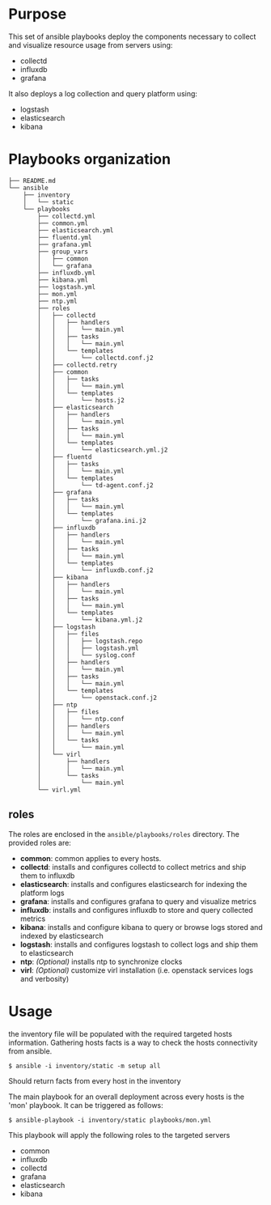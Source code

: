 # Purpose
This set of ansible playbooks deploy the components necessary to collect and visualize resource usage from servers using:
* collectd
* influxdb
* grafana

It also deploys a log collection and query platform using:
* logstash
* elasticsearch
* kibana

# Playbooks organization
```
├── README.md
└── ansible
    ├── inventory
    │   └── static
    └── playbooks
        ├── collectd.yml
        ├── common.yml
        ├── elasticsearch.yml
        ├── fluentd.yml
        ├── grafana.yml
        ├── group_vars
        │   ├── common
        │   └── grafana
        ├── influxdb.yml
        ├── kibana.yml
        ├── logstash.yml
        ├── mon.yml
        ├── ntp.yml
        ├── roles
        │   ├── collectd
        │   │   ├── handlers
        │   │   │   └── main.yml
        │   │   ├── tasks
        │   │   │   └── main.yml
        │   │   └── templates
        │   │       └── collectd.conf.j2
        │   ├── collectd.retry
        │   ├── common
        │   │   ├── tasks
        │   │   │   └── main.yml
        │   │   └── templates
        │   │       └── hosts.j2
        │   ├── elasticsearch
        │   │   ├── handlers
        │   │   │   └── main.yml
        │   │   ├── tasks
        │   │   │   └── main.yml
        │   │   └── templates
        │   │       └── elasticsearch.yml.j2
        │   ├── fluentd
        │   │   ├── tasks
        │   │   │   └── main.yml
        │   │   └── templates
        │   │       └── td-agent.conf.j2
        │   ├── grafana
        │   │   ├── tasks
        │   │   │   └── main.yml
        │   │   └── templates
        │   │       └── grafana.ini.j2
        │   ├── influxdb
        │   │   ├── handlers
        │   │   │   └── main.yml
        │   │   ├── tasks
        │   │   │   └── main.yml
        │   │   └── templates
        │   │       └── influxdb.conf.j2
        │   ├── kibana
        │   │   ├── handlers
        │   │   │   └── main.yml
        │   │   ├── tasks
        │   │   │   └── main.yml
        │   │   └── templates
        │   │       └── kibana.yml.j2
        │   ├── logstash
        │   │   ├── files
        │   │   │   ├── logstash.repo
        │   │   │   ├── logstash.yml
        │   │   │   └── syslog.conf
        │   │   ├── handlers
        │   │   │   └── main.yml
        │   │   ├── tasks
        │   │   │   └── main.yml
        │   │   └── templates
        │   │       └── openstack.conf.j2
        │   ├── ntp
        │   │   ├── files
        │   │   │   └── ntp.conf
        │   │   ├── handlers
        │   │   │   └── main.yml
        │   │   └── tasks
        │   │       └── main.yml
        │   └── virl
        │       ├── handlers
        │       │   └── main.yml
        │       └── tasks
        │           └── main.yml
        └── virl.yml
```
## roles
The roles are enclosed in the ```ansible/playbooks/roles``` directory. The provided roles are:
* **common**: common applies to every hosts.
* **collectd**: installs and configures collectd to collect metrics and ship them to influxdb
* **elasticsearch**: installs and configures elasticsearch for indexing the platform logs
* **grafana**: installs and configures grafana to query and visualize metrics
* **influxdb**: installs and configures influxdb to store and query collected metrics
* **kibana**: installs and configure kibana to query or browse logs stored and indexed by elasticsearch
* **logstash**: installs and configures logstash to collect logs and ship them to elasticsearch
* **ntp**: *(Optional)* installs ntp to synchronize clocks
* **virl**: *(Optional)* customize virl installation (i.e. openstack services logs and verbosity)

# Usage
the inventory file will be populated with the required targeted hosts information.
Gathering hosts facts is a way to check the hosts connectivity from ansible.
```
$ ansible -i inventory/static -m setup all
```
Should return facts from every host in the inventory

The main playbook for an overall deployment across every hosts is the 'mon' playbook. It can be triggered as follows:
```
$ ansible-playbook -i inventory/static playbooks/mon.yml
```
This playbook will apply the following roles to the targeted servers
* common
* influxdb
* collectd
* grafana
* elasticsearch
* kibana
